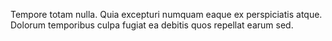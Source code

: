 Tempore totam nulla. Quia excepturi numquam eaque ex perspiciatis atque. Dolorum temporibus culpa fugiat ea debitis quos repellat earum sed.